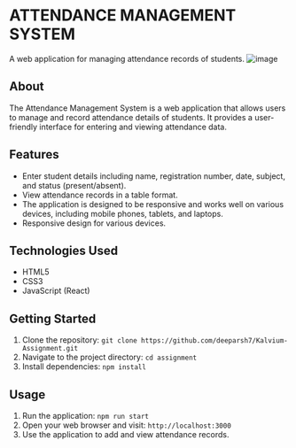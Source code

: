 # ATTENDANCE MANAGEMENT SYSTEM 

A web application for managing attendance records of students.
![image](https://github.com/deeparsh7/Kalvium-Assignment/assets/121679549/99690cbb-9de1-43df-9dd8-2f3ad3bcf21a)

## About

The Attendance Management System is a web application that allows users to manage and record attendance details of students. It provides a user-friendly interface for entering and viewing attendance data.

## Features

- Enter student details including name, registration number, date, subject, and status (present/absent).
- View attendance records in a table format.
- The application is designed to be responsive and works well on various devices, including mobile phones, tablets, and laptops.
- Responsive design for various devices.

## Technologies Used

- HTML5
- CSS3
- JavaScript (React)

## Getting Started

1. Clone the repository: `git clone https://github.com/deeparsh7/Kalvium-Assignment.git` 
2. Navigate to the project directory: `cd assignment`
3. Install dependencies: `npm install`

## Usage

1. Run the application: `npm run start`
2. Open your web browser and visit: `http://localhost:3000`
3. Use the application to add and view attendance records.





